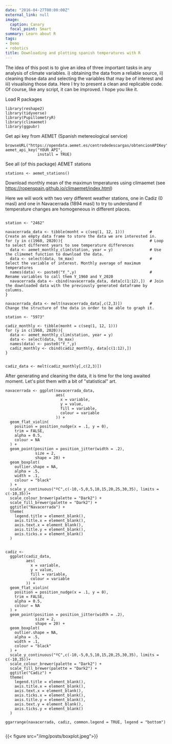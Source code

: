 ```yaml
---
date: "2016-04-27T00:00:00Z"
external_link: null
image:
  caption: Canary
  focal_point: Smart
summary: Learn about R
tags:
- Demo
- robotics
title: Downloading and plotting spanish temperatures with R
---
```


The idea of this post is to give an idea of three important tasks in any analysis of climate variables. i) obtaining the data from a reliable source, ii) cleaning those data and selecting the variables that may be of interest and iii) visualising those data.
Here I try to present a clean and replicable code. Of course, like any script, it can be improved. I hope you like it.

Load R packages
```{r, warning=FALSE}
library(reshape2)
library(tidyverse)
library(PupillometryR)
library(climaemet)
library(ggpubr)
```
Get api key from AEMET (Spanish metereological service)
```{r, warning=FALSE}
browseURL("https://opendata.aemet.es/centrodedescargas/obtencionAPIKey")
aemet_api_key("YOUR API", 
              install = TRUE)
```
See all (of this package) AEMET stations
```{r, warning=FALSE}
stations <- aemet_stations() 
```
Download monthly mean of the maximun tmperatures using climaemet (see https://ropenspain.github.io/climaemet/index.html)

Here we will work with two very different weather stations, one in Cadiz (0 masl) and one in Navacerrada (1894 masl) to try to understand if temperature changes are homogeneous in different places.
```{r, warning=FALSE}

station <- "2462" 

navacerrada_data <- tibble(monht = c(seq(1, 12, 1)))           # Create an empty data frame to store the data we are interested in.
for (y in c(1960, 2020)){                                      # Loop to select different years to see temperature differences
  data <- aemet_monthly_clim(station, year = y)                # Use the climemet function to download the data.
  data <- select(data, tm_max)                                 # Select the variable of interest. Monthly average of maximum temperatures
  names(data) <- paste0("Y_",y)                                # Rename variables to call them Y_1960 and Y_2020
  navacerrada_data <- cbind(navacerrada_data, data[c(1:12),])  # Join the downloaded data with the previously generated dataframe by columns.
}

navacerrada_data <- melt(navacerrada_data[,c(2,3)])            # Change the structure of the data in order to be able to graph it.

station <- "5973" 

cadiz_monthly <- tibble(monht = c(seq(1, 12, 1)))
for (y in c(1960, 2020)){
  data <- aemet_monthly_clim(station, year = y)
  data <- select(data, tm_max)
  names(data) <- paste0("Y_",y)
  cadiz_monthly <- cbind(cadiz_monthly, data[c(1:12),])
}


cadiz_data <- melt(cadiz_monthly[,c(2,3)])
```
After generating and cleaning the data, it is time for the long awaited moment. Let's plot them with a bit of "statistical" art.
```{r, warning=FALSE}
navacerrada <- ggplot(navacerrada_data,
                      aes(
                        x = variable,
                        y = value,
                        fill = variable,
                        colour = variable
                      )) +
  geom_flat_violin(
    position = position_nudge(x = .1, y = 0),
    trim = FALSE,
    alpha = 0.5,
    colour = NA
  ) +
  geom_point(position = position_jitter(width = .2),
             size = 2,
             shape = 20) +
  geom_boxplot(
    outlier.shape = NA,
    alpha = .5,
    width = .1,
    colour = "black"
  ) +
  scale_y_continuous("ºC",c(-10,-5,0,5,10,15,20,25,30,35), limits = c(-10,35))+
  scale_colour_brewer(palette = "Dark2") +
  scale_fill_brewer(palette = "Dark2") +
  ggtitle("Navacerrada") +
  theme(
    legend.title = element_blank(),
    axis.title.x = element_blank(),
    axis.text.x = element_blank(),
    axis.title.y = element_blank(),
    axis.ticks.x = element_blank()
  )


cadiz <-
  ggplot(cadiz_data,
         aes(
           x = variable,
           y = value,
           fill = variable,
           colour = variable
         )) +
  geom_flat_violin(
    position = position_nudge(x = .1, y = 0),
    trim = FALSE,
    alpha = 0.5,
    colour = NA
  ) +
  geom_point(position = position_jitter(width = .2),
             size = 2,
             shape = 20) +
  geom_boxplot(
    outlier.shape = NA,
    alpha = .5,
    width = .1,
    colour = "black"
  ) +
  scale_y_continuous("ºC",c(-10,-5,0,5,10,15,20,25,30,35), limits = c(-10,35))+
  scale_colour_brewer(palette = "Dark2") +
  scale_fill_brewer(palette = "Dark2") +
  ggtitle("Cadiz") +
  theme(
    legend.title = element_blank(),
    axis.title.x = element_blank(),
    axis.text.x = element_blank(),
    axis.ticks.x = element_blank(),
    axis.title.y = element_blank(),
    axis.text.y = element_blank(),
    axis.ticks.y = element_blank()
  )

ggarrange(navacerrada, cadiz, common.legend = TRUE, legend = "bottom")


```

{{< figure src="/img/posts/boxplot.jpeg">}}







